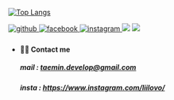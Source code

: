 [![Top Langs](https://github-readme-stats.vercel.app/api/top-langs/?username=TeMlN&theme=dark&hide=css,html,javascript,mustache)](https://github.com/anuraghazra/github-readme-stats)

<a href="https://github.com/TeMlN" target="_blank">
<img src=https://img.shields.io/badge/github-%2324292e.svg?&style=for-the-badge&logo=github&logoColor=white alt=github style="margin-bottom: 5px;" />
</a>
<a href="https://www.facebook.com/taemin7953/" target="_blank">
<img src=https://img.shields.io/badge/facebook-%232E87FB.svg?&style=for-the-badge&logo=facebook&logoColor=white alt=facebook style="margin-bottom: 5px;" />
</a>
<a href="https://instagram.com/liilovo" target="_blank">
<img src=https://img.shields.io/badge/instagram-%23000000.svg?&style=for-the-badge&logo=instagram&logoColor=white&color=dd2a7b alt=instagram style="margin-bottom: 5px;" />
</a>

<img src="https://img.shields.io/badge/Spring-6DB33F?style=for-the-badge&logo=Spring&logoColor=white"/>
<img src="https://img.shields.io/badge/Spring Boot-6DB33F?style=for-the-badge&logo=SpringBoot&logoColor=white"/>


* #### 🏄‍♂️ Contact me
  ##### *mail : taemin.develop@gmail.com*
  ##### *insta : https://www.instagram.com/liilovo/*

